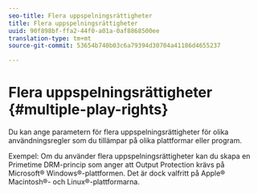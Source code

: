 ```yaml
---
seo-title: Flera uppspelningsrättigheter
title: Flera uppspelningsrättigheter
uuid: 90f898bf-ffa2-44f0-a01a-0af8868500ee
translation-type: tm+mt
source-git-commit: 53654b740b03c6a79394d30704a41186d4655237

---
```



# Flera uppspelningsrättigheter {#multiple-play-rights}

Du kan ange parametern för flera uppspelningsrättigheter för olika användningsregler som du tillämpar på olika plattformar eller program.

Exempel: Om du använder flera uppspelningsrättigheter kan du skapa en Primetime DRM-princip som anger att Output Protection krävs på Microsoft® Windows®-plattformen. Det är dock valfritt på Apple® Macintosh®- och Linux®-plattformarna.
